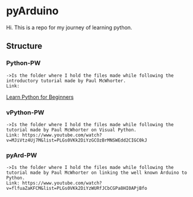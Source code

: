 # pyArduino

Hi. This is a repo for my journey of learning python.

## Structure

### Python-PW

    ->Is the folder where I hold the files made while following the introductory tutorial made by Paul McWhorter.
    Link:

[Learn Python for Beginners](https://www.youtube.com/watch?v=XCKWZAtKTnU&list=PLGs0VKk2DiYzguDvh5xk2XoX9V1VKP5Hv)

### vPython-PW

    ->Is the folder where I hold the files made while following the tutorial made by Paul McWhorter on Visual Python.
    Link: https://www.youtube.com/watch?v=MJiVtz4Uj7M&list=PLGs0VKk2DiYzGCOzBrMNSWEdd2CIGC0kJ

### pyArd-PW

    ->Is the folder where I hold the files made while following the tutorial made by Paul McWhorter on linking the well known Arduino to Python.
    Link: https://www.youtube.com/watch?v=flfuaZaKFCM&list=PLGs0VKk2DiYzWURfJCbCGPa8HI0APjBfo
